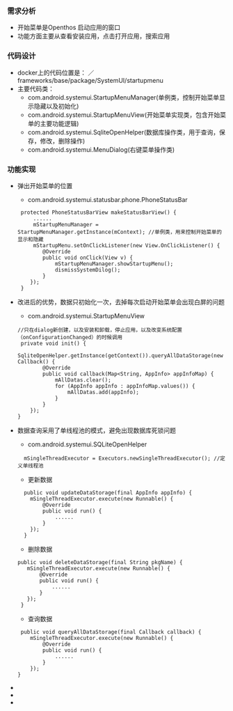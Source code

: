 ### 需求分析
  - 开始菜单是Openthos 启动应用的窗口
  - 功能方面主要从查看安装应用，点击打开应用，搜索应用
### 代码设计
  - docker上的代码位置是： ／frameworks/base/package/SystemUI/startupmenu
  - 主要代码类：
    - com.android.systemui.StartupMenuManager(单例类，控制开始菜单显示隐藏以及初始化)
    - com.android.systemui.StartupMenuView(开始菜单实现类，包含开始菜单的主要功能逻辑)
    - com.android.systemui.SqliteOpenHelper(数据库操作类，用于查询，保存，修改，删除操作)
    - com.android.systemui.MenuDialog(右键菜单操作类)
### 功能实现
 - 弹出开始菜单的位置
    - com.android.systemui.statusbar.phone.PhoneStatusBar
    ```
     protected PhoneStatusBarView makeStatusBarView() {
         ......
         mStartupMenuManager = StartupMenuManager.getInstance(mContext); //单例类，用来控制开始菜单的显示和隐藏
         mStartupMenu.setOnClickListener(new View.OnClickListener() {
            @Override
            public void onClick(View v) {
                mStartupMenuManager.showStartupMenu();
                dismissSystemDilog();
            }
        });
     }
    ```
 - 改进后的优势，数据只初始化一次，去掉每次启动开始菜单会出现白屏的问题
    - com.android.systemui.StartupMenuView
    ```
    //只在dialog新创建，以及安装和卸载，停止应用，以及改变系统配置（onConfigurationChanged）的时候调用
     private void init() {
        SqliteOpenHelper.getInstance(getContext()).queryAllDataStorage(new Callback() {
            @Override
            public void callback(Map<String, AppInfo> appInfoMap) {
                mAllDatas.clear();
                for (AppInfo appInfo : appInfoMap.values()) {
                    mAllDatas.add(appInfo);
                }
            }
        });
    }
    ```
 -  数据查询采用了单线程池的模式，避免出现数据库死锁问题
    - com.android.systemui.SQLiteOpenHelper
    ```
      mSingleThreadExecutor = Executors.newSingleThreadExecutor(); //定义单线程池
    ``` 
    - 更新数据
    ```
      public void updateDataStorage(final AppInfo appInfo) {
        mSingleThreadExecutor.execute(new Runnable() {
            @Override
            public void run() {
                ......
            }
        });
      }
     ```
     - 删除数据
     ```
     public void deleteDataStorage(final String pkgName) {
        mSingleThreadExecutor.execute(new Runnable() {
            @Override
            public void run() {
                ......
            }
        });
      }
    ```
     - 查询数据
    ```
     public void queryAllDataStorage(final Callback callback) {
        mSingleThreadExecutor.execute(new Runnable() {
            @Override
            public void run() {
                ......
            }
        });
    }
    ```
    
 -
 -
 -
